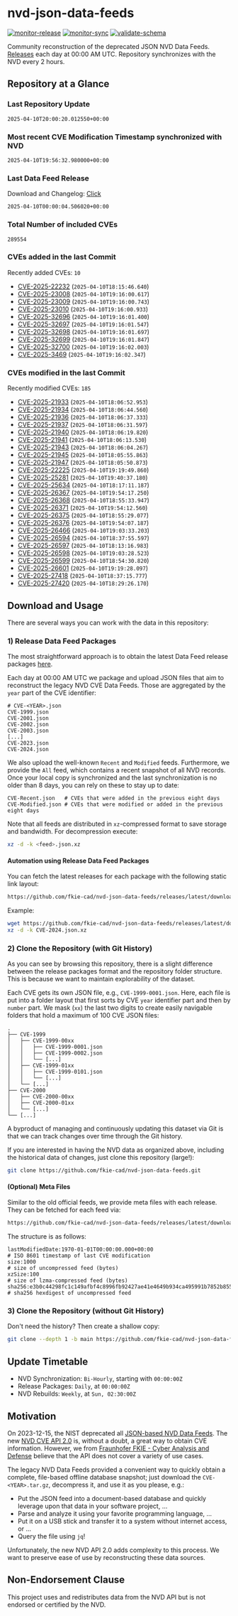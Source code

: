 # nvd-json-data-feeds

[![monitor-release](https://github.com/fkie-cad/nvd-json-data-feeds/actions/workflows/monitor_release.yml/badge.svg)](https://github.com/fkie-cad/nvd-json-data-feeds/actions/workflows/monitor_release.yml)
[![monitor-sync](https://github.com/fkie-cad/nvd-json-data-feeds/actions/workflows/monitor_sync.yml/badge.svg)](https://github.com/fkie-cad/nvd-json-data-feeds/actions/workflows/monitor_sync.yml)
[![validate-schema](https://github.com/fkie-cad/nvd-json-data-feeds/actions/workflows/validate_schema.yml/badge.svg)](https://github.com/fkie-cad/nvd-json-data-feeds/actions/workflows/validate_schema.yml)

Community reconstruction of the deprecated JSON NVD Data Feeds.
[Releases](https://github.com/fkie-cad/nvd-json-data-feeds/releases/latest) each day at 00:00 AM UTC.
Repository synchronizes with the NVD every 2 hours.

## Repository at a Glance

### Last Repository Update

```plain
2025-04-10T20:00:20.012550+00:00
```

### Most recent CVE Modification Timestamp synchronized with NVD

```plain
2025-04-10T19:56:32.980000+00:00
```

### Last Data Feed Release

Download and Changelog: [Click](https://github.com/fkie-cad/nvd-json-data-feeds/releases/latest)

```plain
2025-04-10T00:00:04.506020+00:00
```

### Total Number of included CVEs

```plain
289554
```

### CVEs added in the last Commit

Recently added CVEs: `10`

- [CVE-2025-22232](CVE-2025/CVE-2025-222xx/CVE-2025-22232.json) (`2025-04-10T18:15:46.640`)
- [CVE-2025-23008](CVE-2025/CVE-2025-230xx/CVE-2025-23008.json) (`2025-04-10T19:16:00.617`)
- [CVE-2025-23009](CVE-2025/CVE-2025-230xx/CVE-2025-23009.json) (`2025-04-10T19:16:00.743`)
- [CVE-2025-23010](CVE-2025/CVE-2025-230xx/CVE-2025-23010.json) (`2025-04-10T19:16:00.933`)
- [CVE-2025-32696](CVE-2025/CVE-2025-326xx/CVE-2025-32696.json) (`2025-04-10T19:16:01.400`)
- [CVE-2025-32697](CVE-2025/CVE-2025-326xx/CVE-2025-32697.json) (`2025-04-10T19:16:01.547`)
- [CVE-2025-32698](CVE-2025/CVE-2025-326xx/CVE-2025-32698.json) (`2025-04-10T19:16:01.697`)
- [CVE-2025-32699](CVE-2025/CVE-2025-326xx/CVE-2025-32699.json) (`2025-04-10T19:16:01.847`)
- [CVE-2025-32700](CVE-2025/CVE-2025-327xx/CVE-2025-32700.json) (`2025-04-10T19:16:02.003`)
- [CVE-2025-3469](CVE-2025/CVE-2025-34xx/CVE-2025-3469.json) (`2025-04-10T19:16:02.347`)


### CVEs modified in the last Commit

Recently modified CVEs: `185`

- [CVE-2025-21933](CVE-2025/CVE-2025-219xx/CVE-2025-21933.json) (`2025-04-10T18:06:52.953`)
- [CVE-2025-21934](CVE-2025/CVE-2025-219xx/CVE-2025-21934.json) (`2025-04-10T18:06:44.560`)
- [CVE-2025-21936](CVE-2025/CVE-2025-219xx/CVE-2025-21936.json) (`2025-04-10T18:06:37.333`)
- [CVE-2025-21937](CVE-2025/CVE-2025-219xx/CVE-2025-21937.json) (`2025-04-10T18:06:31.597`)
- [CVE-2025-21940](CVE-2025/CVE-2025-219xx/CVE-2025-21940.json) (`2025-04-10T18:06:19.820`)
- [CVE-2025-21941](CVE-2025/CVE-2025-219xx/CVE-2025-21941.json) (`2025-04-10T18:06:13.530`)
- [CVE-2025-21943](CVE-2025/CVE-2025-219xx/CVE-2025-21943.json) (`2025-04-10T18:06:04.267`)
- [CVE-2025-21945](CVE-2025/CVE-2025-219xx/CVE-2025-21945.json) (`2025-04-10T18:05:55.863`)
- [CVE-2025-21947](CVE-2025/CVE-2025-219xx/CVE-2025-21947.json) (`2025-04-10T18:05:50.873`)
- [CVE-2025-22225](CVE-2025/CVE-2025-222xx/CVE-2025-22225.json) (`2025-04-10T19:19:49.860`)
- [CVE-2025-25281](CVE-2025/CVE-2025-252xx/CVE-2025-25281.json) (`2025-04-10T19:40:37.180`)
- [CVE-2025-25634](CVE-2025/CVE-2025-256xx/CVE-2025-25634.json) (`2025-04-10T18:17:11.187`)
- [CVE-2025-26367](CVE-2025/CVE-2025-263xx/CVE-2025-26367.json) (`2025-04-10T19:54:17.250`)
- [CVE-2025-26368](CVE-2025/CVE-2025-263xx/CVE-2025-26368.json) (`2025-04-10T18:55:33.947`)
- [CVE-2025-26371](CVE-2025/CVE-2025-263xx/CVE-2025-26371.json) (`2025-04-10T19:54:12.560`)
- [CVE-2025-26375](CVE-2025/CVE-2025-263xx/CVE-2025-26375.json) (`2025-04-10T18:55:29.077`)
- [CVE-2025-26376](CVE-2025/CVE-2025-263xx/CVE-2025-26376.json) (`2025-04-10T19:54:07.187`)
- [CVE-2025-26466](CVE-2025/CVE-2025-264xx/CVE-2025-26466.json) (`2025-04-10T19:03:33.203`)
- [CVE-2025-26594](CVE-2025/CVE-2025-265xx/CVE-2025-26594.json) (`2025-04-10T18:37:55.597`)
- [CVE-2025-26597](CVE-2025/CVE-2025-265xx/CVE-2025-26597.json) (`2025-04-10T18:13:16.983`)
- [CVE-2025-26598](CVE-2025/CVE-2025-265xx/CVE-2025-26598.json) (`2025-04-10T19:03:28.523`)
- [CVE-2025-26599](CVE-2025/CVE-2025-265xx/CVE-2025-26599.json) (`2025-04-10T18:54:30.820`)
- [CVE-2025-26601](CVE-2025/CVE-2025-266xx/CVE-2025-26601.json) (`2025-04-10T19:19:28.097`)
- [CVE-2025-27418](CVE-2025/CVE-2025-274xx/CVE-2025-27418.json) (`2025-04-10T18:37:15.777`)
- [CVE-2025-27420](CVE-2025/CVE-2025-274xx/CVE-2025-27420.json) (`2025-04-10T18:29:26.170`)


## Download and Usage

There are several ways you can work with the data in this repository:

### 1) Release Data Feed Packages

The most straightforward approach is to obtain the latest Data Feed release packages [here](https://github.com/fkie-cad/nvd-json-data-feeds/releases/latest).

Each day at 00:00 AM UTC we package and upload JSON files that aim to reconstruct the legacy NVD CVE Data Feeds.
Those are aggregated by the `year` part of the CVE identifier:

```
# CVE-<YEAR>.json
CVE-1999.json
CVE-2001.json
CVE-2002.json
CVE-2003.json
[...]
CVE-2023.json
CVE-2024.json
```

We also upload the well-known `Recent` and `Modified` feeds.
Furthermore, we provide the `All` feed, which contains a recent snapshot of all NVD records.
Once your local copy is synchronized and the last synchronization is no older than 8 days, you can rely on these to stay up to date:

```plain
CVE-Recent.json   # CVEs that were added in the previous eight days
CVE-Modified.json # CVEs that were modified or added in the previous eight days
```

Note that all feeds are distributed in `xz`-compressed format to save storage and bandwidth.
For decompression execute:

```sh
xz -d -k <feed>.json.xz
```

#### Automation using Release Data Feed Packages

You can fetch the latest releases for each package with the following static link layout:

```sh
https://github.com/fkie-cad/nvd-json-data-feeds/releases/latest/download/CVE-<YEAR>.json.xz
```

Example:

```sh
wget https://github.com/fkie-cad/nvd-json-data-feeds/releases/latest/download/CVE-2024.json.xz
xz -d -k CVE-2024.json.xz
```

### 2) Clone the Repository (with Git History)

As you can see by browsing this repository, there is a slight difference between the release packages format and the repository folder structure.
This is because we want to maintain explorability of the dataset.

Each CVE gets its own JSON file, e.g., `CVE-1999-0001.json`.
Here, each file is put into a folder layout that first sorts by CVE `year` identifier part and then by `number` part.
We mask (`xx`) the last two digits to create easily navigable folders that hold a maximum of 100 CVE JSON files:

```plain
.
├── CVE-1999
│   ├── CVE-1999-00xx
│   │   ├── CVE-1999-0001.json
│   │   ├── CVE-1999-0002.json
│   │   └── [...]
│   ├── CVE-1999-01xx
│   │   ├── CVE-1999-0101.json
│   │   └── [...]
│   └── [...]
├── CVE-2000
│   ├── CVE-2000-00xx
│   ├── CVE-2000-01xx
│   └── [...]
└── [...]
```

A byproduct of managing and continuously updating this dataset via Git is that we can track changes over time through the Git history.

If you are interested in having the NVD data as organized above, including the historical data of changes, just clone this repository (large!):

```sh
git clone https://github.com/fkie-cad/nvd-json-data-feeds.git
```

#### (Optional) Meta Files

Similar to the old official feeds, we provide meta files with each release. They can be fetched for each feed via:

```sh
https://github.com/fkie-cad/nvd-json-data-feeds/releases/latest/download/CVE-<YEAR>.meta
```

The structure is as follows:

```plain
lastModifiedDate:1970-01-01T00:00:00.000+00:00                          # ISO 8601 timestamp of last CVE modification
size:1000                                                               # size of uncompressed feed (bytes)
xzSize:100                                                              # size of lzma-compressed feed (bytes)
sha256:e3b0c44298fc1c149afbf4c8996fb92427ae41e4649b934ca495991b7852b855 # sha256 hexdigest of uncompressed feed
```

### 3) Clone the Repository (without Git History)

Don't need the history? Then create a shallow copy:

```sh
git clone --depth 1 -b main https://github.com/fkie-cad/nvd-json-data-feeds.git
```


## Update Timetable

* NVD Synchronization: `Bi-Hourly`, starting with `00:00:00Z`
* Release Packages: `Daily`, at `00:00:00Z`
* NVD Rebuilds: `Weekly`, at `Sun, 02:30:00Z`


## Motivation

On 2023-12-15, the NIST deprecated all [JSON-based NVD Data Feeds](https://nvd.nist.gov/vuln/data-feeds#divRetirementBanner-1).
The new [NVD CVE API 2.0](https://nvd.nist.gov/developers/vulnerabilities) is, without a doubt, a great way to obtain CVE information.
However, we from [Fraunhofer FKIE - Cyber Analysis and Defense](https://www.fkie.fraunhofer.de/en/departments/cad.html) believe that the API does not cover a variety of use cases.

The legacy NVD Data Feeds provided a convenient way to quickly obtain a complete, file-based offline database snapshot; just download the `CVE-<YEAR>.tar.gz`, decompress it, and use it as you please, e.g.:

- Put the JSON feed into a document-based database and quickly leverage upon that data in your software project, ...
- Parse and analyze it using your favorite programming language, ...
- Put it on a USB stick and transfer it to a system without internet access, or ...
- Query the file using `jq`!

Unfortunately, the new NVD API 2.0 adds complexity to this process.
We want to preserve ease of use by reconstructing these data sources.

## Non-Endorsement Clause

This project uses and redistributes data from the NVD API but is not endorsed or certified by the NVD.